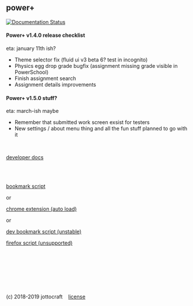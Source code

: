 ## power+
[![Documentation Status](https://readthedocs.org/projects/dtps/badge/?version=latest)](https://dtps.readthedocs.io/en/latest/?badge=latest)
<br />
#### Power+ v1.4.0 release checklist
eta: january 11th ish?
* Theme selector fix (fluid ui v3 beta 6? test in incognito)
* Physics egg drop grade bugfix (assignment missing grade visible in PowerSchool)
* Finish assignment search
* Assignment details improvements

#### Power+ v1.5.0 stuff?
eta: march-ish maybe
* Remember that submitted work screen exsist for testers
* New settings / about menu thing and all the fun stuff planned to go with it

<br />

[developer docs](https://dtps.rtfd.io)

<br /><br />

[bookmark script](https://dtps.js.org/bookmark.txt)

or

[chrome extension (auto load)](https://chrome.google.com/webstore/detail/power%20/pakgdifknldaiglefmpkkgfjndemfapo)

or

[dev bookmark script (unstable)](https://dtps.js.org/devbookmark.txt)

[firefox script (unsupported)](https://pastebin.com/raw/6Nh6sABu)

<br /><br /><br /><br /><br /><br />

(c) 2018-2019 jottocraft &nbsp;&nbsp; [license](https://github.com/jottocraft/dtps/blob/master/LICENSE)
